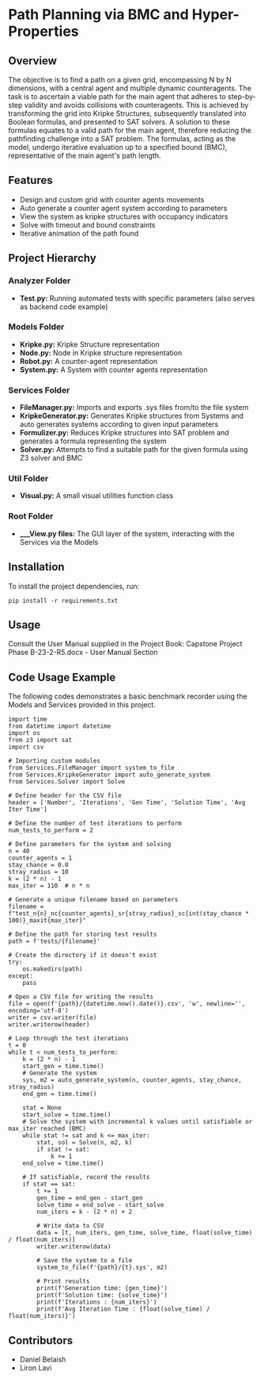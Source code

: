 # Path Planning via BMC and Hyper-Properties

## Overview

The objective is to find a path on a given grid, encompassing N by N dimensions, with a central agent and multiple dynamic counteragents. The task is to ascertain a viable path for the main agent that adheres to step-by-step validity and avoids collisions with counteragents. This is achieved by transforming the grid into Kripke Structures, subsequently translated into Boolean formulas, and presented to SAT solvers. A solution to these formulas equates to a valid path for the main agent, therefore reducing the pathfinding challenge into a SAT problem. The formulas, acting as the model, undergo iterative evaluation up to a specified bound (BMC), representative of the main agent's path length.

## Features

- Design and custom grid with counter agents movements
- Auto generate a counter agent system according to parameters
- View the system as kripke structures with occupancy indicators
- Solve with timeout and bound constraints
- Iterative animation of the path found

## Project Hierarchy

### Analyzer Folder
- **Test.py:** Running automated tests with specific parameters (also serves as backend code example)

### Models Folder
- **Kripke.py:** Kripke Structure representation
- **Node.py:** Node in Kripke structure representation
- **Robot.py:** A counter-agent representation
- **System.py:** A System with counter agents representation

### Services Folder
- **FileManager.py:** Imports and exports .sys files from/to the file system
- **KripkeGenerator.py:** Generates Kripke structures from Systems and auto generates systems according to given input parameters
- **Formulizer.py:** Reduces Kripke structures into SAT problem and generates a formula representing the system
- **Solver.py:** Attempts to find a suitable path for the given formula using Z3 solver and BMC

### Util Folder
- **Visual.py:** A small visual utilities function class 

### Root Folder
- **___View.py files:** The GUI layer of the system, interacting with the Services via the Models


## Installation

To install the project dependencies, run:
```
pip install -r requirements.txt
```
## Usage

Consult the User Manual supplied in the Project Book: Capstone Project Phase B-23-2-R5.docx - User Manual Section

## Code Usage Example
The following codes demonstrates a basic benchmark recorder using the Models and Services provided in this project.

```
import time
from datetime import datetime
import os
from z3 import sat
import csv

# Importing custom modules
from Services.FileManager import system_to_file
from Services.KripkeGenerator import auto_generate_system
from Services.Solver import Solve

# Define header for the CSV file
header = ['Number', 'Iterations', 'Gen Time', 'Solution Time', 'Avg Iter Time']

# Define the number of test iterations to perform
num_tests_to_perform = 2

# Define parameters for the system and solving
n = 40
counter_agents = 1
stay_chance = 0.0
stray_radius = 10
k = (2 * n) - 1
max_iter = 110  # n * n

# Generate a unique filename based on parameters
filename = f"test_n{n}_nc{counter_agents}_sr{stray_radius}_sc{int(stay_chance * 100)}_maxit{max_iter}"

# Define the path for storing test results
path = f'tests/{filename}'

# Create the directory if it doesn't exist
try:
    os.makedirs(path)
except:
    pass

# Open a CSV file for writing the results
file = open(f'{path}/{datetime.now().date()}.csv', 'w', newline='', encoding='utf-8')
writer = csv.writer(file)
writer.writerow(header)

# Loop through the test iterations
t = 0
while t < num_tests_to_perform:
    k = (2 * n) - 1
    start_gen = time.time()
    # Generate the system
    sys, m2 = auto_generate_system(n, counter_agents, stay_chance, stray_radius)
    end_gen = time.time()

    stat = None
    start_solve = time.time()
    # Solve the system with incremental k values until satisfiable or max_iter reached (BMC)
    while stat != sat and k <= max_iter:
        stat, sol = Solve(n, m2, k)
        if stat != sat:
            k += 1
    end_solve = time.time()

    # If satisfiable, record the results
    if stat == sat:
        t += 1
        gen_time = end_gen - start_gen
        solve_time = end_solve - start_solve
        num_iters = k - (2 * n) + 2

        # Write data to CSV
        data = [t, num_iters, gen_time, solve_time, float(solve_time) / float(num_iters)]
        writer.writerow(data)

        # Save the system to a file
        system_to_file(f'{path}/{t}.sys', m2)

        # Print results
        print(f'Generation time: {gen_time}')
        print(f'Solution time: {solve_time}')
        print(f'Iterations : {num_iters}')
        print(f'Avg Iteration Time : {float(solve_time) / float(num_iters)}')

```

## Contributors

- Daniel Belaish
- Liron Lavi
